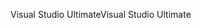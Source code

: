 <span data-ttu-id="5b485-101">Visual Studio Ultimate</span><span class="sxs-lookup"><span data-stu-id="5b485-101">Visual Studio Ultimate</span></span>